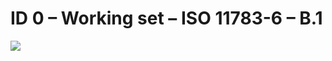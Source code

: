 # ID 0 – Working set – ISO 11783-6 – B.1

![](https://user-images.githubusercontent.com/69573151/94337326-edc82080-ffe9-11ea-93d7-61752b51d9cf.png)